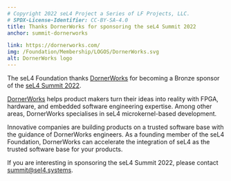 ```yaml
---
# Copyright 2022 seL4 Project a Series of LF Projects, LLC.
# SPDX-License-Identifier: CC-BY-SA-4.0
title: Thanks DornerWorks for sponsoring the seL4 Summit 2022
anchor: summit-dornerworks

link: https://dornerworks.com/
img: /Foundation/Membership/LOGOS/DornerWorks.svg
alt: DornerWorks logo
---
```


The seL4 Foundation thanks [DornerWorks](https://dornerworks.com/) for becoming
a Bronze sponsor of the [seL4 Summit 2022](../Summit/2022/).

[DornerWorks](https://dornerworks.com/) helps product makers turn their ideas
into reality with FPGA, hardware, and embedded software engineering expertise.
Among other areas, DornerWorks specialises in seL4 microkernel-based
development.

Innovative companies are building products on a trusted software base with the
guidance of DornerWorks engineers. As a founding member of the seL4 Foundation,
DornerWorks can accelerate the integration of seL4 as the trusted software base
for your products.

If you are interesting in sponsoring the seL4 Summit 2022, please contact
[summit@sel4.systems](mailto:summit@sel4.systems "summit@sel4.systems").